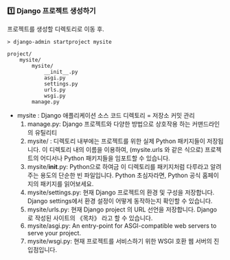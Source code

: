 ### :one: Django 프로젝트 생성하기

프로젝트를 생성할 디렉토리로 이동 후.
~~~
> django-admin startproject mysite
~~~
~~~
project/
    mysite/
        mysite/
            __init__.py
            asgi.py
            settings.py
            urls.py
            wsgi.py
        manage.py     
~~~
- mysite : Django 애플리케이션 소스 코드 디렉토리 = 저장소 커밋 관리
    1. manage.py: Django 프로젝트와 다양한 방법으로 상호작용 하는 커맨드라인의 유틸리티
    2. mysite/ : 디렉토리 내부에는 프로젝트를 위한 실제 Python 패키지들이 저장됩니다. 이 디렉토리 내의 이름을 이용하여, (mysite.urls 와 같은 식으로) 프로젝트의 어디서나 Python 패키지들을 임포트할 수 있습니다.
    3. mysite/__init__.py: Python으로 하여금 이 디렉토리를 패키지처럼 다루라고 알려주는 용도의 단순한 빈 파일입니다. Python 초심자라면, Python 공식 홈페이지의 패키지를 읽어보세요.
    4. mysite/settings.py: 현재 Django 프로젝트의 환경 및 구성을 저장합니다. Django settings에서 환경 설정이 어떻게 동작하는지 확인할 수 있습니다.
    5. mysite/urls.py: 현재 Django project 의 URL 선언을 저장합니다. Django 로 작성된 사이트의 《목차》 라고 할 수 있습니다.
    6. mysite/asgi.py: An entry-point for ASGI-compatible web servers to serve your project.
    7. mysite/wsgi.py: 현재 프로젝트를 서비스하기 위한 WSGI 호환 웹 서버의 진입점입니다.
